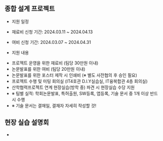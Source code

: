 ## 종합 설계 프로젝트
   
 - 지원 일정
     
  * 재료비 신청 기간: 2024.03.11 ~ 2024.04.13
  + 여비 신청 기간: 2024.03.07 ~ 2024.04.31

 - 지원 내용
     
  + 프로젝트 운영을 위한 재료비 (팀당 30만원 이내)
  + 논문발표를 위한 여비 (팀당 20만원 이내)
  + 논문발표를 위한 포스터 제작 시 인쇄비 (※ 별도 사전협의 후 승인 필요)
  + 프로젝트 수행 및 미팅 회의실 (IT4호관 D.I.Y실습실, IT융복합관 4층 회의실)
  + 산학협력프로젝트 연계 현장실습(방학 중) 파견 시 현장실습 수당 지원
  + ※ 팀별 실적: 학회논문발표, 특허출원, SW등록, 앱등록, 기술 문서 중 1개 이상 반드시 수행
  + ※ 기술 문서는 결재일, 결재자 자세히 작성할 것!
     
## 현장 실습 설명회
 - 
